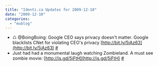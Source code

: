 ```yaml
---
title: "Identi.ca Updates for 2009-12-10"
date: "2009-12-10"
categories: 
  - "mublog"
---
```


- ♺ @BoingBoing: Google CEO says privacy doesn't matter. Google blacklists CNet for violating CEO's privacy [http://bit.ly/5iAz63](http://bit.ly/5iAz63) [#](http://identi.ca/notice/16435492)
- Just had had a monumental laugh watching Zombieland. A must see zombie movie: [http://is.gd/5iFtH](http://is.gd/5iFtH) [#](http://identi.ca/notice/16472825)
